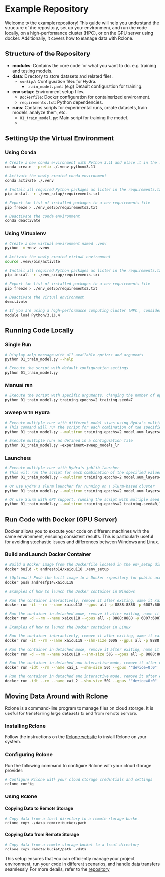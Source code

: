 # Example Repository

Welcome to the example repository! This guide will help you understand the structure of the repository, set up your environment, and run the code locally, on a high-performance cluster (HPC), or on the GPU server using docker. Additionally, it covers how to manage data with Rclone.

## Structure of the Repository
- **modules**: Contains the core code for what you want to do. e.g. training and testing models.
- **data**: Directory to store datasets and related files.
  - `config/`: Configuration files for Hydra.
    - `train_model.yaml`: (e.g) Default configuration for training.
- **env setup**: Environment setup files.
  - `Dockerfile`: Docker configuration for containerized environment.
  - `requirements.txt`: Python dependencies.
- **runs**: Contains scripts for experimental runs, create datasets, train models, analyze them, etc.
  - `01_train_model.py`: Main script for training the model.
  - 
## Setting Up the Virtual Environment

### Using Conda

```bash
# Create a new conda environment with Python 3.11 and place it in the ./.venv directory
conda create --prefix ./.venv python=3.11

# Activate the newly created conda environment
conda activate ./.venv

# Install all required Python packages as listed in the requirements.txt file
pip install -r ./env_setup/requirements.txt

# Export the list of installed packages to a new requirements file
pip freeze > ./env_setup/requirements2.txt

# Deactivate the conda environment
conda deactivate
```

### Using Virtualenv

```bash
# Create a new virtual environment named .venv
python -m venv .venv

# Activate the newly created virtual environment
source .venv/bin/activate

# Install all required Python packages as listed in the requirements.txt file
pip install -r ./env_setup/requirements.txt

# Export the list of installed packages to a new requirements file
pip freeze > ./env_setup/requirements2.txt

# Deactivate the virtual environment
deactivate

# If you are using a high-performance computing cluster (HPC), consider loading a specific Python module from the beginning
module load Python/3.10.4
```

## Running Code Locally

### Single Run

```bash
# Display help message with all available options and arguments
python 01_train_model.py --help

# Execute the script with default configuration settings
python 01_train_model.py
```

### Manual run

```bash
# Execute the script with specific arguments, changing the number of epochs to 2 and the seed to 7
python 01_train_model.py training.epochs=2 training.seed=7
```

### Sweep with Hydra

```bash
# Execute multiple runs with different model sizes using Hydra's multirun feature
# This command will run the script for each combination of the specified values
python 01_train_model.py --multirun training.epochs=2 model.num_layers=1,2,3

# Execute multiple runs as defined in a configuration file
python 01_train_model.py +experiment=sweep_models_lr
```

### Launchers

```bash
# Execute multiple runs with Hydra's joblib launcher
# This will run the script for each combination of the specified values using joblib for parallel execution
python 01_train_model.py --multirun training.epochs=2 model.num_layers=1,2,3 +launcher=joblib

# Or use Hydra's slurm launcher for running on a Slurm-based cluster
python 01_train_model.py --multirun training.epochs=2 model.num_layers=1,2,3 +launcher=slurm

# Or use Slurm with GPU support, running the script with multiple seed values
python 01_train_model.py --multirun training.epochs=2 training.seed=0,1,2,3,4 +launcher=slurmgpu
```

## Run Code with Docker (GPU Server)

Docker allows you to execute your code on different machines with the same environment, ensuring consistent results. This is particularly useful for avoiding stochastic issues and differences between Windows and Linux.

### Build and Launch Docker Container

```bash
# Build a Docker image from the Dockerfile located in the env_setup directory
docker build -t andresfp14/xaicu118 ./env_setup

# (Optional) Push the built image to a Docker repository for public access
docker push andresfp14/xaicu118

# Examples of how to launch the Docker container in Windows

# Run the container interactively, remove it after exiting, name it xaicu118, use all GPUs, map ports, and mount the current directory
docker run -it --rm --name xaicu118 --gpus all -p 8888:8888 -p 6007:6007 -v %cd%:/home/example andresfp14/xaicu118 bash

# Run the container in detached mode, remove it after exiting, name it xaicu118, use all GPUs, map ports, and mount the current directory
docker run -d --rm --name xaicu118 --gpus all -p 8888:8888 -p 6007:6007 -v %cd%:/home/example andresfp14/xaicu118 bash

# Examples of how to launch the Docker container in Linux

# Run the container interactively, remove it after exiting, name it xaicu118, allocate 100G of shared memory, use all GPUs, map ports, and mount the current directory
docker run -it --rm --name xaicu118 --shm-size 100G --gpus all -p 8888:8888 -p 6007:6007 -v $(pwd):/home/example andresfp14/xaicu118 bash

# Run the container in detached mode, remove it after exiting, name it xaicu118, allocate 50G of shared memory, use all GPUs, map ports, and mount the current directory
docker run -d --rm --name xaicu118 --shm-size 50G --gpus all -p 8888:8888 -p 6007:6007 -v $(pwd):/home/example andresfp14/xaicu118 bash

# Run the container in detached and interactive mode, remove it after exiting, name it xai_1, allocate 50G of shared memory, use the first GPU device, and mount specified directories
docker run -idt --rm --name xai_1 --shm-size 50G --gpus '"device=0:0"' -v ~/data/datasets:/home/example/data/datasets -v $(pwd):/home/example andresfp14/xaicu118 bash

# Run the container in detached and interactive mode, remove it after exiting, name it xai_2, allocate 50G of shared memory, use the first GPU device, and mount the current directory
docker run -idt --rm --name xai_2 --shm-size 50G --gpus '"device=0:0"' -v $(pwd):/home/example andresfp14/xaicu118 bash
```

## Moving Data Around with Rclone

Rclone is a command-line program to manage files on cloud storage. It is useful for transferring large datasets to and from remote servers.

### Installing Rclone

Follow the instructions on the [Rclone website](https://rclone.org/install/) to install Rclone on your system.

### Configuring Rclone

Run the following command to configure Rclone with your cloud storage provider:

```bash
# Configure Rclone with your cloud storage credentials and settings
rclone config
```

### Using Rclone

#### Copying Data to Remote Storage

```bash
# Copy data from a local directory to a remote storage bucket
rclone copy ./data remote:bucket/path
```

#### Copying Data from Remote Storage

```bash
# Copy data from a remote storage bucket to a local directory
rclone copy remote:bucket/path ./data
```

This setup ensures that you can efficiently manage your project environment, run your code in different scenarios, and handle data transfers seamlessly. For more details, refer to the [repository](https://github.com/andresfp14/example).
